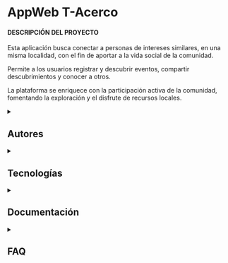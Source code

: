 # AppWeb T-Acerco

#### DESCRIPCIÓN DEL PROYECTO

Esta aplicación busca conectar a personas de intereses similares, en una misma localidad, con el fin de aportar a la vida social de la comunidad.

Permite a los usuarios registrar y descubrir eventos, compartir descubrimientos y conocer a otros. 

La plataforma se enriquece con la participación activa de la comunidad, fomentando la exploración y el disfrute de recursos locales.

<details hide>
<summary>

  ## Autores

</summary>
<p>
  
  - [@beatrizlondero](https://github.com/beatrizlondero)
</p>
<p>
  
  - [@veronicaagarcia](https://github.com/veronicaagarcia)
</p>
<p>
  
  - [@melissamolina](https://github.com/MelissaM09)
</p>
<p>
  
  - [@alejandracarlapanizza](https://github.com/mamiehijos)
</p>
<p>
  
  - [@pabloifantidis](https://github.com/jikaidoko)
</p>
<p>
  
  - [@davidlugo](https://github.com/davidlugodev)
</p>
<p>
  
  - [@eduardotrigo](https://github.com/eduardoTrigo)
</p>
<p>
  
  - [@arielgaleppi](https://github.com/ares1001)
</p>
<p>
  
  - [@varayac](https://github.com/varayac)
</p>
<p>
  
  - [@isaacfloresv](https://github.com/IsaacFloresv)
</p>
</details>

<details hide>
<summary>
  
## Tecnologías
</summary>

- Frontend
    - [React](https://react.dev/)
    - [Vite](https://vitejs.dev/)
    - [TailwindCSS](https://tailwindcss.com/)

- Backend
    - [NodeJS](https://nodejs.org/en)
    - [Express](https://expressjs.com/es/)
    - [Postgresql](https://www.postgresql.org/)
    - [Sequelize](https://sequelize.org/)

- UX/UI
    - [Figma](https://www.figma.com/)

- QA
    - [-](-)

- PM
    - [GitHub Project](https://docs.github.com/en/issues/planning-and-tracking-with-projects)
</details>
<details hide>
<summary>
  
## Documentación
</summary>

[Documentación](https://linktodocumentation)

<details hide>
<summary>
  
### Historias de Usuarios
</summary>

#### Usuarios
- Como usuario puedo registrarme en la AppWeb. 
- Ingresando un correo, usuario, contraseña, pais, provincia, ciudad.

- Como usuario puedo modificar mi contraseña, pais, provincia, ciudad.
- Como usuario puedo eliminar mi cuenta.

#### Eventos-Usuarios
- Como usuario puedo ver los eventos que estan cerca de mi zona.
- Como usuario puedo registrar eventos, definiendo la cantidad de personas, la categoria del evento, el lugar y una breve descripcion.
- Como usuario puedo modificar eventos, redefiniendo la cantidad de personas, la categoria, el lugar y la descripcion.
- Como usuario puedo eliminar o cancelar eventos que yo haya registrado.

#### Reacciones-Usuarios
- Como usuario puedo darle me gusta a un evento.
- Como usuario puedo darle no me gusta a un evento. 
- Como usuario puedo confirmar mi asistencia.
- Como usuario puedo retirar mi confirmacion de asistencia. 
- Como usuario puedo marcar como pendiente los eventos a los que todavia no se si podre asistir.

#### Listas-Usuarios
- Como usuario puedo visualizar la lista de eventos que me gustan.
- Como usuario puedo visualizar la lista de eventos que no me gustan.
- Como usuario puedo visualizar la lista de eventos que marque como pendientes.
- Como usuario puedo visualizar la lista de eventos en donde confirme asistencia.
</details>

<details hide>
<summary>
  
## Diccionario de datos de la DB
</summary>

``` sql
Table Users {
  id integer [primary key]
  username varchar [not null, note: "NickName"]
  location_id int [ref: - Locations.id]
  password varchar [not null]
  first_name varchar [not null]
  last_name varchar [not null]
  email varchar
  created_at timestamp
  updated_at timestamp
}

Table UsersEvents {
  id int [primary key]
  user_id int [ref: > Users.id]
  event_id int [ref: > Events.id]
  is_confirmed boolean
}

Table UsersPreferences {
  id int [primary key]
  user_id int [ref: > Users.id]
  preference_id int [ref: > Preferences.id]
}

Table Locations {
  id int [primary key] 
  city varchar(100)
  state varchar(100)
  country varchar(100)
}

Table Categories {
  id int [primary key]
  name varchar(100)
  description varchar(1000)
}

Table Preferences {
  id int [primary key]
  category_id int [ref: > Categories.id] 
  name varchar() [unique]
  description varchar(1000)
}

Table Events {
  id int [primary key]  
  creater_id int [ref: > Users.id]
  name varchar(100)
  address varchar(255)
  description text
  location_id int [ref: > Locations.id]
  preferences_id int [ref: > Preferences.id]
  is_active boolean
}

Table RestrictionEvents {
  id int [primary key]
  event_id int [ref: - Events.id]  
  event_date datetime
  start_date datetime
  end_date datetime
  limit_date timestamp
  permit_child boolean
  permit_pets boolean
  capacity int  
}
```
</details>
</details>
<details hide>
<summary>
  
## FAQ
</summary>
  
### Pregunta 1
#### El problema que aborda: 
#### Respuesta:
Las personas tienen dificultades para encontrar a otros con intereses comunes.

### Pregunta 2
#### Solucion propuesta:
#### Respuesta:
Proporcionar una plataforma para descubrir eventos, compartir experiencias y conocer a otros, fomentando la exploración y el disfrute de los recursos locales.

### Pregunta 3
#### Cual es la población meta:
#### Respuesta:
#### Residentes Locales: 
Personas que viven en una localidad específica y desean conectarse con otros, descubrir eventos y recursos locales.
#### Viajeros y Turistas: 
Aquellos que visitan una localidad y buscan experiencias auténticas, actividades grupales y oportunidades para conocer a personas locales.
#### Exploradores Culturales: 
Individuos interesados en descubrir la cultura, historia y peculiaridades de una localidad.
#### Amantes de la Comunidad: 
Personas que valoran la interacción social, la colaboración y el 
apoyo mutuo dentro de su comunidad
</details>
